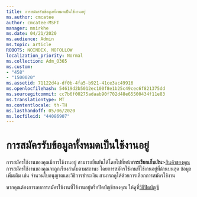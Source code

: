 ```yaml
---
title: การสมัครรับข้อมูลทั้งหมดเป็นใช้งานอยู่
ms.author: cmcatee
author: cmcatee-MSFT
manager: mnirkhe
ms.date: 04/21/2020
ms.audience: Admin
ms.topic: article
ROBOTS: NOINDEX, NOFOLLOW
localization_priority: Normal
ms.collection: Adm_O365
ms.custom:
- "458"
- "1500020"
ms.assetid: 71122d4a-df0b-4fa5-b921-41ce3ac49916
ms.openlocfilehash: 54619d2b5012ec100f8e1b25c49cec6f821375dd
ms.sourcegitcommit: cc7b6f00275adaab90f702d48e65500434f11e83
ms.translationtype: MT
ms.contentlocale: th-TH
ms.lasthandoff: 05/06/2020
ms.locfileid: "44086907"
---
```

# <a name="all-subscriptions-are-active"></a>การสมัครรับข้อมูลทั้งหมดเป็นใช้งานอยู่

การสมัครใช้งานของคุณมีการใช้งานอยู่ สามารถยืนยันได้โดยไปที่หน้า**การเรียกเก็บเงิน**\>[สินค้าของคุณ](https://go.microsoft.com/fwlink/p/?linkid=842054) การสมัครใช้งานของคุณจะถูกเรียงลําดับตามสถานะ โดยการสมัครใช้งานที่ใช้งานอยู่ที่ด้านบนสุด ข้อมูลเพิ่มเติม เช่น จํานวนใบอนุญาตและวิธีการชําระเงิน สามารถดูได้ด้วยการเลือกการสมัครใช้งาน
  
หากคุณต้องการลบการสมัครใช้งานที่ใช้งานอยู่หรือปิดบัญชีของคุณ ให้ดูที่[วิธีปิดบัญชี](https://docs.microsoft.com/microsoft-365/commerce/close-your-account?view=o365-worldwide)
